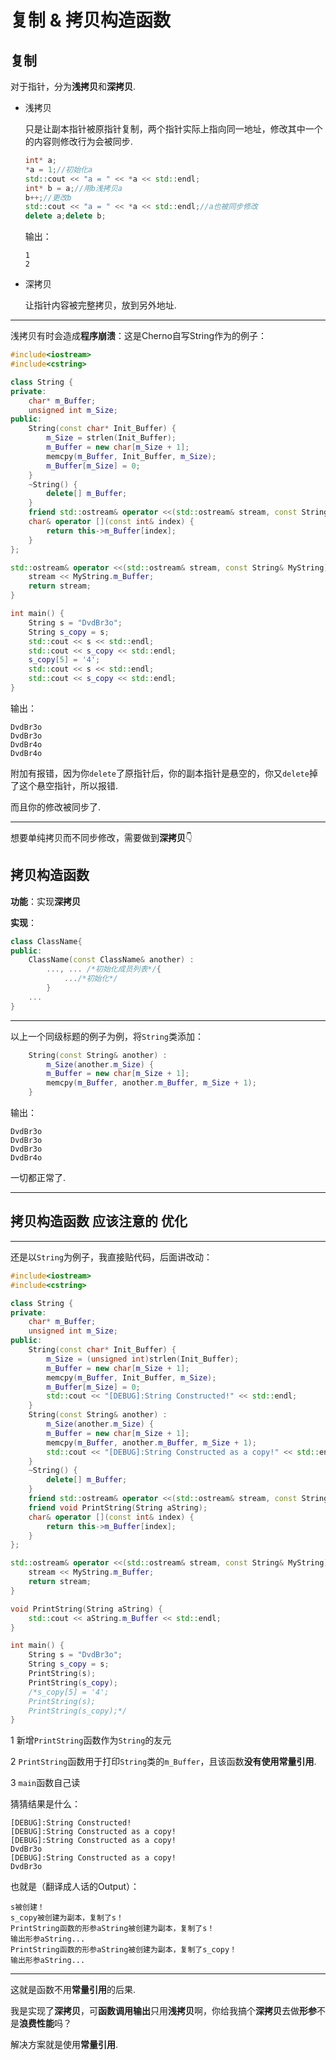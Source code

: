 # 复制 & 拷贝构造函数

## 复制

对于指针，分为**浅拷贝**和**深拷贝**.

+ 浅拷贝

	只是让副本指针被原指针复制，两个指针实际上指向同一地址，修改其中一个的内容则修改行为会被同步.

	```cpp
	int* a;
	*a = 1;//初始化a
	std::cout << "a = " << *a << std::endl;
	int* b = a;//用b浅拷贝a
	b++;//更改b
	std::cout << "a = " << *a << std::endl;//a也被同步修改
	delete a;delete b;
	```

	输出：

	```
	1
	2
	```

+ 深拷贝

	让指针内容被完整拷贝，放到另外地址.



------

浅拷贝有时会造成**程序崩溃**：这是Cherno自写String作为的例子：

```cpp
#include<iostream>
#include<cstring>

class String {
private:
	char* m_Buffer;
	unsigned int m_Size;
public:
	String(const char* Init_Buffer) {
		m_Size = strlen(Init_Buffer);
		m_Buffer = new char[m_Size + 1];
		memcpy(m_Buffer, Init_Buffer, m_Size);
		m_Buffer[m_Size] = 0;
	}
	~String() {
		delete[] m_Buffer;
	}
	friend std::ostream& operator <<(std::ostream& stream, const String& MyString);
	char& operator [](const int& index) {
		return this->m_Buffer[index];
	}
};

std::ostream& operator <<(std::ostream& stream, const String& MyString) {
	stream << MyString.m_Buffer;
	return stream;
}

int main() {
	String s = "DvdBr3o";
	String s_copy = s;
	std::cout << s << std::endl;
	std::cout << s_copy << std::endl;
	s_copy[5] = '4';
	std::cout << s << std::endl;
	std::cout << s_copy << std::endl;
}
```

输出：

```
DvdBr3o
DvdBr3o
DvdBr4o
DvdBr4o
```

附加有报错，因为你`delete`了原指针后，你的副本指针是悬空的，你又`delete`掉了这个悬空指针，所以报错.

而且你的修改被同步了.

------

想要单纯拷贝而不同步修改，需要做到**深拷贝**👇



## 拷贝构造函数

**功能**：实现**深拷贝**

**实现**：

```cpp
class ClassName{
public:
    ClassName(const ClassName& another) :
        ..., ... /*初始化成员列表*/{
            .../*初始化*/
        }
    ...
}
```

------

以上一个同级标题的例子为例，将`String`类添加：

```cpp
	String(const String& another) :
		m_Size(another.m_Size) {
		m_Buffer = new char[m_Size + 1];
		memcpy(m_Buffer, another.m_Buffer, m_Size + 1);
	}
```

输出：

```
DvdBr3o
DvdBr3o
DvdBr3o
DvdBr4o
```

一切都正常了.

------



## 拷贝构造函数 应该注意的 优化

------

还是以`String`为例子，我直接贴代码，后面讲改动：

```cpp
#include<iostream>
#include<cstring>

class String {
private:
	char* m_Buffer;
	unsigned int m_Size;
public:
	String(const char* Init_Buffer) {
		m_Size = (unsigned int)strlen(Init_Buffer);
		m_Buffer = new char[m_Size + 1];
		memcpy(m_Buffer, Init_Buffer, m_Size);
		m_Buffer[m_Size] = 0;
		std::cout << "[DEBUG]:String Constructed!" << std::endl;
	}
	String(const String& another) :
		m_Size(another.m_Size) {
		m_Buffer = new char[m_Size + 1];
		memcpy(m_Buffer, another.m_Buffer, m_Size + 1);
		std::cout << "[DEBUG]:String Constructed as a copy!" << std::endl;
	}
	~String() {
		delete[] m_Buffer;
	}
	friend std::ostream& operator <<(std::ostream& stream, const String& MyString);
	friend void PrintString(String aString);
	char& operator [](const int& index) {
		return this->m_Buffer[index];
	}
};

std::ostream& operator <<(std::ostream& stream, const String& MyString) {
	stream << MyString.m_Buffer;
	return stream;
}

void PrintString(String aString) {
	std::cout << aString.m_Buffer << std::endl;
}

int main() {
	String s = "DvdBr3o";
	String s_copy = s;
	PrintString(s);
	PrintString(s_copy);
	/*s_copy[5] = '4';
	PrintString(s);
	PrintString(s_copy);*/
}
```

1 新增`PrintString`函数作为`String`的友元

2 `PrintString`函数用于打印`String`类的`m_Buffer`，且该函数**没有使用常量引用**.

3 `main`函数自己读

猜猜结果是什么：

```
[DEBUG]:String Constructed!
[DEBUG]:String Constructed as a copy!
[DEBUG]:String Constructed as a copy!
DvdBr3o
[DEBUG]:String Constructed as a copy!
DvdBr3o
```

也就是（翻译成人话的Output）：

```
s被创建！
s_copy被创建为副本，复制了s！
PrintString函数的形参aString被创建为副本，复制了s！
输出形参aString...
PrintString函数的形参aString被创建为副本，复制了s_copy！
输出形参aString...
```

------

这就是函数不用**常量引用**的后果.

我是实现了**深拷贝**，可**函数调用输出**只用**浅拷贝**啊，你给我搞个**深拷贝**去做**形参**不是**浪费性能**吗？

解决方案就是使用**常量引用**.